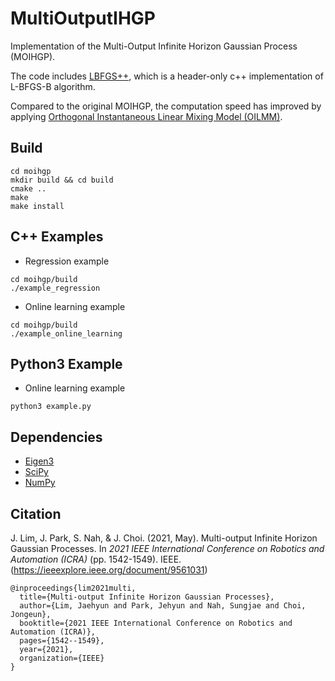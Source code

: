 # MultiOutputIHGP
Implementation of the Multi-Output Infinite Horizon Gaussian Process (MOIHGP).

The code includes [LBFGS++](https://github.com/yixuan/LBFGSpp), which is a header-only c++ implementation of L-BFGS-B algorithm.

Compared to the original MOIHGP, the computation speed has improved by applying [Orthogonal Instantaneous Linear Mixing Model (OILMM)](https://github.com/wesselb/oilmm).

## Build
```
cd moihgp
mkdir build && cd build
cmake ..
make
make install
```

## C++ Examples
- Regression example
```
cd moihgp/build
./example_regression
```
- Online learning example
```
cd moihgp/build
./example_online_learning
```

## Python3 Example
- Online learning example
```
python3 example.py
```

## Dependencies
- [Eigen3](https://eigen.tuxfamily.org/index.php?title=Main_Page)
- [SciPy](https://scipy.org/)
- [NumPy](https://numpy.org/)

## Citation
J. Lim, J. Park, S. Nah, & J. Choi. (2021, May). Multi-output Infinite Horizon Gaussian Processes. In *2021 IEEE International Conference on Robotics and Automation (ICRA)* (pp. 1542-1549). IEEE. (https://ieeexplore.ieee.org/document/9561031)
```
@inproceedings{lim2021multi,
  title={Multi-output Infinite Horizon Gaussian Processes},
  author={Lim, Jaehyun and Park, Jehyun and Nah, Sungjae and Choi, Jongeun},
  booktitle={2021 IEEE International Conference on Robotics and Automation (ICRA)},
  pages={1542--1549},
  year={2021},
  organization={IEEE}
}
```
